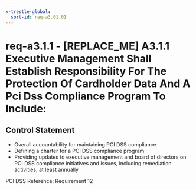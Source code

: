 ```yaml
---
x-trestle-global:
  sort-id: req-a3.01.01
---
```


# req-a3.1.1 - \[REPLACE_ME\] A3.1.1 Executive Management Shall Establish Responsibility For The Protection Of Cardholder Data And A Pci Dss Compliance Program To Include:

## Control Statement

* Overall accountability for maintaining PCI DSS compliance
* Defining a charter for a PCI DSS compliance program
* Providing updates to executive management and board of directors on PCI DSS compliance
initiatives and issues, including remediation activities, at least annually

PCI DSS Reference: Requirement 12
